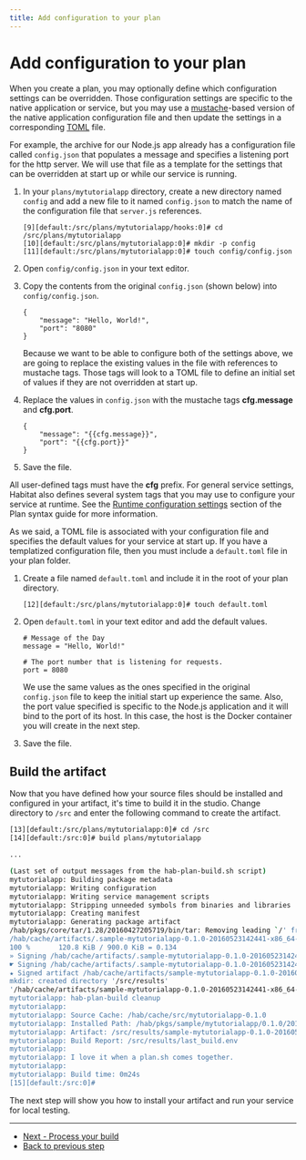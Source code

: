 ```yaml
---
title: Add configuration to your plan
---
```


# Add configuration to your plan
When you create a plan, you may optionally define which configuration settings can be overridden. Those configuration settings are specific to the native application or service, but you may use a [mustache](https://mustache.github.io/)-based version of the native application configuration file and then update the settings in a corresponding [TOML](https://github.com/toml-lang/toml) file.

For example, the archive for our Node.js app already has a configuration file called `config.json` that populates a message and specifies a listening port for the http server. We will use that file as a template for the settings that can be overridden at start up or while our service is running.

1. In your `plans/mytutorialapp` directory, create a new directory named `config` and add a new file to it named `config.json` to match the name of the configuration file that `server.js` references.

       [9][default:/src/plans/mytutorialapp/hooks:0]# cd /src/plans/mytutorialapp
       [10][default:/src/plans/mytutorialapp:0]# mkdir -p config
       [11][default:/src/plans/mytutorialapp:0]# touch config/config.json


2. Open `config/config.json` in your text editor.
3. Copy the contents from the original `config.json` (shown below) into `config/config.json`.

       {
           "message": "Hello, World!",
           "port": "8080"
       }

    Because we want to be able to configure both of the settings above, we are going to replace the existing values in the file with references to mustache tags. Those tags will look to a TOML file to define an initial set of values if they are not overridden at start up.

4. Replace the values in `config.json` with the mustache tags **cfg.message** and **cfg.port**.

       {
           "message": "{{cfg.message}}",
           "port": "{{cfg.port}}"
       }

5. Save the file.

All user-defined tags must have the **cfg** prefix. For general service settings, Habitat also defines several system tags that you may use to configure your service at runtime. See the [Runtime configuration settings](/docs/plan-syntax#runtime-configuration-settings) section of the Plan syntax guide for more information.

As we said, a TOML file is associated with your configuration file and specifies the default values for your service at start up. If you have a templatized configuration file, then you must include a `default.toml` file in your plan folder.

1. Create a file named `default.toml` and include it in the root of your plan directory.

       [12][default:/src/plans/mytutorialapp:0]# touch default.toml

2. Open `default.toml` in your text editor and add the default values.

       # Message of the Day
       message = "Hello, World!"

       # The port number that is listening for requests.
       port = 8080

    We use the same values as the ones specified in the original `config.json` file to keep the initial start up experience the same. Also, the port value specified is specific to the Node.js application and it will bind to the port of its host. In this case, the host is the Docker container you will create in the next step.

3. Save the file.

## Build the artifact
Now that you have defined how your source files should be installed and configured in your artifact, it's time to build it in the studio. Change directory to `/src` and enter the following command to create the artifact.

~~~ bash
[13][default:/src/plans/mytutorialapp:0]# cd /src
[14][default:/src:0]# build plans/mytutorialapp

...

(Last set of output messages from the hab-plan-build.sh script)
mytutorialapp: Building package metadata
mytutorialapp: Writing configuration
mytutorialapp: Writing service management scripts
mytutorialapp: Stripping unneeded symbols from binaries and libraries
mytutorialapp: Creating manifest
mytutorialapp: Generating package artifact
/hab/pkgs/core/tar/1.28/20160427205719/bin/tar: Removing leading `/' from member names
/hab/cache/artifacts/.sample-mytutorialapp-0.1.0-20160523142441-x86_64-linux.tar (1/1)
100 %       120.8 KiB / 900.0 KiB = 0.134
» Signing /hab/cache/artifacts/.sample-mytutorialapp-0.1.0-20160523142441-x86_64-linux.tar.xz
☛ Signing /hab/cache/artifacts/.sample-mytutorialapp-0.1.0-20160523142441-x86_64-linux.tar.xz with sample-20160523135337 to create /hab/cache/artifacts/sample-mytutorialapp-0.1.0-20160523142441-x86_64-linux.hart
★ Signed artifact /hab/cache/artifacts/sample-mytutorialapp-0.1.0-20160523142441-x86_64-linux.hart.
mkdir: created directory '/src/results'
'/hab/cache/artifacts/sample-mytutorialapp-0.1.0-20160523142441-x86_64-linux.hart' -> '/src/results/sample-mytutorialapp-0.1.0-20160523142441-x86_64-linux.hart'
mytutorialapp: hab-plan-build cleanup
mytutorialapp:
mytutorialapp: Source Cache: /hab/cache/src/mytutorialapp-0.1.0
mytutorialapp: Installed Path: /hab/pkgs/sample/mytutorialapp/0.1.0/20160523142441
mytutorialapp: Artifact: /src/results/sample-mytutorialapp-0.1.0-20160523142441-x86_64-linux.hart
mytutorialapp: Build Report: /src/results/last_build.env
mytutorialapp:
mytutorialapp: I love it when a plan.sh comes together.
mytutorialapp:
mytutorialapp: Build time: 0m24s
[15][default:/src:0]#
~~~

The next step will show you how to install your artifact and run your service for local testing.

<hr>
<ul class="main-content--button-nav">
  <li><a href="/tutorials/getting-started-process-build" class="button cta">Next - Process your build</a></li>
  <li><a href="/tutorials/getting-started-add-hooks/">Back to previous step</a></li>
</ul>
